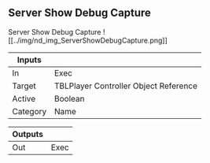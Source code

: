 ## Server Show Debug Capture
Server Show Debug Capture
![[../img/nd_img_ServerShowDebugCapture.png]]

|Inputs||
|--|--|
| In | Exec |
| Target | TBLPlayer Controller Object Reference |
| Active | Boolean |
| Category | Name |

|Outputs||
|--|--|
| Out | Exec |
